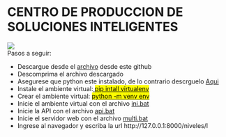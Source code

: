 # CENTRO DE PRODUCCION DE SOLUCIONES INTELIGENTES
<link href="http://siomi.datasena.com/analitica/Estilo.css" rel="stylesheet" type="text/css" />

<img src="https://blogger.googleusercontent.com/img/a/AVvXsEimdqxynaYJeDRuTUp3lzEWFnnQSC2KTVSxvnV70I2eZ5tOCfjwdNnExSTSm2tCf1xBFHVHwsN80OCpDCO0J80UTNWxPC86s7s5aB8rnizg7guNowqTxhr5Fd9WH48n7pn8uLZNFTgXuSGUH6BNncmfQEpOz9pAe_T0zD8n2-aGZk8-C_l6GWk-aq60fQ=s960">
<br>
Pasos a seguir:
<ul>
<li>Descargue desde el <a href="https://github.com/fegasu/CPSI/archive/refs/heads/main.zip">archivo</a> desde este github</li>
<li>Descomprima el archivo descargado</li>
<li>Asegurese que python este instalado, de lo contrario descrguelo <a href="https://www.python.org/downloads/">Aqui</a></li>
<li>Instale el ambiente virtual:<a href="#"> <mark>pip intall virtualenv</mark></a></li>
<li>Crear el ambiente virtual: <a href="#"><mark>python -m venv env</mark></a></li>
<li>Inicie el ambiente virtual con el archivo <a href="#">ini.bat</a></li>
<li>Inicie la API con el archivo <a href="#">api.bat</a></li>
<li>Inicie el servidor web con el archivo <a href="#">multi.bat</a></li>
<li>Ingrese al navegador y escriba la url http://127.0.0.1:8000/niveles/l
</ul>

 
